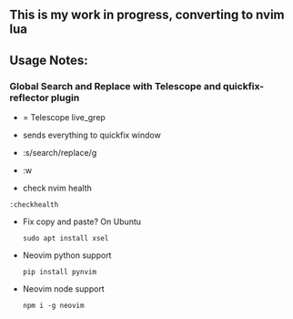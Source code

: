 ## This is my work in progress, converting to nvim lua

## Usage Notes:
### Global Search and Replace with Telescope and quickfix-reflector plugin
- <C-g> = Telescope live_grep
- <C-q> sends everything to quickfix window
- :s/search/replace/g
- :w 

- check nvim health
```
:checkhealth
```

- Fix copy and paste? On Ubuntu
  ```
  sudo apt install xsel
  ```

- Neovim python support
  ```
  pip install pynvim
  ```

- Neovim node support
  ```
  npm i -g neovim
  ```

